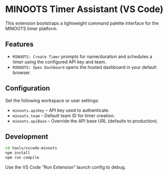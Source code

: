# MINOOTS Timer Assistant (VS Code)

This extension bootstraps a lightweight command palette interface for the MINOOTS timer platform.

## Features

- `MINOOTS: Create Timer` prompts for name/duration and schedules a timer using the configured API key and team.
- `MINOOTS: Open Dashboard` opens the hosted dashboard in your default browser.

## Configuration

Set the following workspace or user settings:

- `minoots.apiKey` – API key used to authenticate.
- `minoots.team` – Default team ID for timer creation.
- `minoots.apiBase` – Override the API base URL (defaults to production).

## Development

```bash
cd tools/vscode-minoots
npm install
npm run compile
```

Use the VS Code “Run Extension” launch config to debug.
